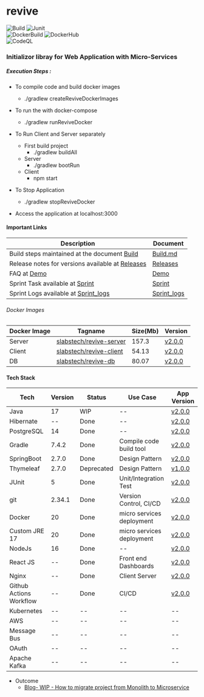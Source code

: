 # revive
 
![Build](https://github.com/sachinsshetty/revive/actions/workflows/all_branch.yml/badge.svg) 
![Junit](https://github.com/sachinsshetty/revive/actions/workflows/test_unit_integration.yml/badge.svg)   
![DockerBuild](https://github.com/sachinsshetty/revive/actions/workflows/build_docker.yml/badge.svg)
![DockerHub](https://github.com/sachinsshetty/revive/actions/workflows/push_docker.yml/badge.svg)  
![CodeQL](https://github.com/sachinsshetty/revive/actions/workflows/codeql-analysis.yml/badge.svg)


### Initializor libray for Web Application with Micro-Services 

##### Execution Steps :
  * To compile code and build docker images
    * ./gradlew createReviveDockerImages

  * To run the with docker-compose 
    * ./gradlew runReviveDocker
  * To Run Client and Server separately
    * First build project
      * ./gradlew buildAll
    * Server
      * ./gradlew bootRun
    * Client
      * npm start

  * To Stop Application
    * ./gradlew stopReviveDocker

  * Access the application at localhost:3000

      
#### Important Links

| Description | Document |
|---|---|
|Build steps maintained at the document [Build](https://github.com/sachinsshetty/revive/wiki/Build)|[Build.md](https://github.com/sachinsshetty/revive/wiki/Build)|
|Release notes for versions available at [Releases](https://github.com/sachinsshetty/revive/wiki/Release)|[Releases](https://github.com/sachinsshetty/revive/wiki/Release)|
|FAQ at [Demo](https://github.com/sachinsshetty/revive/wiki/Project-Demo-Revive)|[Demo](https://github.com/sachinsshetty/revive/wiki/Project-Demo-Revive)|
|Sprint Task available at [Sprint](https://github.com/sachinsshetty/revive/wiki/Sprint)|[Sprint](https://github.com/sachinsshetty/revive/wiki/Sprint)|
|Sprint Logs available at [Sprint_logs](https://github.com/sachinsshetty/revive/wiki/Sprint-Logs)|[Sprint_logs](https://github.com/sachinsshetty/revive/wiki/Sprint-Logs)|


###### Docker Images

| Docker Image | Tagname | Size(Mb) | Version |
|---|---|---|---|
| Server | [slabstech/revive-server](https://hub.docker.com/r/slabstech/revive-server) | 157.3 | [v2.0.0](https://github.com/sachinsshetty/revive/releases/tag/v2.0.0) |
| Client | [slabstech/revive-client](https://hub.docker.com/r/slabstech/revive-client) | 54.13 | [v2.0.0](https://github.com/sachinsshetty/revive/releases/tag/v2.0.0) |
| DB | [slabstech/revive-db](https://hub.docker.com/r/slabstech/revive-db) | 80.07 | [v2.0.0](https://github.com/sachinsshetty/revive/releases/tag/v2.0.0) |

#### Tech Stack

  |Tech | Version | Status | Use Case | App Version |
  |---|---|---|---|---|
  | Java | 17  | WIP |-- | [v2.0.0](https://github.com/sachinsshetty/revive/releases/tag/v2.0.0) |
  | Hibernate | -- | Done |-- | [v2.0.0](https://github.com/sachinsshetty/revive/releases/tag/v2.0.0) |
  | PostgreSQL | 14 | Done |-- | [v2.0.0](https://github.com/sachinsshetty/revive/releases/tag/v2.0.0) |
  | Gradle | 7.4.2 | Done | Compile code build tool | [v2.0.0](https://github.com/sachinsshetty/revive/releases/tag/v2.0.0) |
  | SpringBoot  | 2.7.0 | Done | Design Pattern | [v2.0.0](https://github.com/sachinsshetty/revive/releases/tag/v2.0.0) |
  | Thymeleaf | 2.7.0 | Deprecated | Design Pattern | [v1.0.0](https://github.com/sachinsshetty/revive/releases/tag/v1.0.0) |
  | JUnit | 5 | Done | Unit/Integration Test | [v2.0.0](https://github.com/sachinsshetty/revive/releases/tag/v2.0.0) |
  | git | 2.34.1 | Done | Version Control, CI/CD | [v2.0.0](https://github.com/sachinsshetty/revive/releases/tag/v2.0.0)|
  | Docker | 20 | Done | micro services deployment | [v2.0.0](https://github.com/sachinsshetty/revive/releases/tag/v2.0.0) |
  | Custom JRE 17 | 20 | Done | micro services deployment | [v2.0.0](https://github.com/sachinsshetty/revive/releases/tag/v2.0.0) |
  | NodeJs | 16 | Done |-- | [v2.0.0](https://github.com/sachinsshetty/revive/releases/tag/v2.0.0) |
  | React JS | -- | Done | Front end Dashboards | [v2.0.0](https://github.com/sachinsshetty/revive/releases/tag/v2.0.0)|
  | Nginx | -- | Done | Client Server | [v2.0.0](https://github.com/sachinsshetty/revive/releases/tag/v2.0.0) |
  | Github Actions Workflow | -- | Done | CI/CD | [v2.0.0](https://github.com/sachinsshetty/revive/releases/tag/v2.0.0) |
  | Kubernetes | -- | -- | -- |-- |
  | AWS | -- | -- |-- |-- |
  | Message Bus| -- |-- |-- |-- |
  | OAuth | -- | -- |-- |-- |
  | Apache Kafka | -- | -- |-- |-- |

* Outcome
  * [Blog- WIP - How to migrate project from Monolith to Microservice](https://slabstech.github.io/blog/monolith-microservice/)
